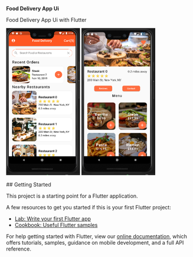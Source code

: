 <b> Food Delivery App Ui </b>

Food Delivery App Ui with Flutter

<p>
<img src='shots/home_screen_shot.PNG' width='200' height='400'>
<img src='shots/restaurant_screen_shot.PNG' width='200' height='400'>
</p>
## Getting Started

This project is a starting point for a Flutter application.

A few resources to get you started if this is your first Flutter project:

- [Lab: Write your first Flutter app](https://flutter.dev/docs/get-started/codelab)
- [Cookbook: Useful Flutter samples](https://flutter.dev/docs/cookbook)

For help getting started with Flutter, view our
[online documentation](https://flutter.dev/docs), which offers tutorials,
samples, guidance on mobile development, and a full API reference.
